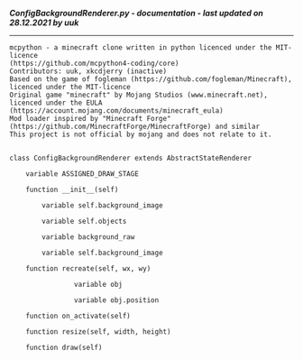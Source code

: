 ***ConfigBackgroundRenderer.py - documentation - last updated on 28.12.2021 by uuk***
___

    mcpython - a minecraft clone written in python licenced under the MIT-licence 
    (https://github.com/mcpython4-coding/core)
    Contributors: uuk, xkcdjerry (inactive)
    Based on the game of fogleman (https://github.com/fogleman/Minecraft), licenced under the MIT-licence
    Original game "minecraft" by Mojang Studios (www.minecraft.net), licenced under the EULA
    (https://account.mojang.com/documents/minecraft_eula)
    Mod loader inspired by "Minecraft Forge" (https://github.com/MinecraftForge/MinecraftForge) and similar
    This project is not official by mojang and does not relate to it.


    class ConfigBackgroundRenderer extends AbstractStateRenderer

        variable ASSIGNED_DRAW_STAGE

        function __init__(self)

            variable self.background_image

            variable self.objects

            variable background_raw

            variable self.background_image

        function recreate(self, wx, wy)

                    variable obj

                    variable obj.position

        function on_activate(self)

        function resize(self, width, height)

        function draw(self)